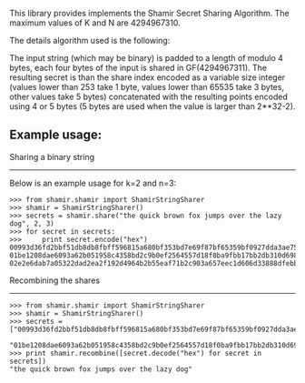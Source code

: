 This library provides implements the Shamir Secret Sharing Algorithm.
The maximum values of K and N are 4294967310.

The details algorithm used is the following:

The input string (which may be binary) is padded to a length of modulo 4 bytes, each four bytes of the input is shared in GF(4294967311). The resulting secret is than the share index encoded as a variable size integer (values lower than 253 take 1 byte, values lower than 65535 take 3 bytes, other values take 5 bytes) concatenated with the resulting points encoded using 4 or 5 bytes (5 bytes are used when the value is larger than 2**32-2). 

Example usage:
--------------   

Sharing a binary string
***********************

Below is an example usage for k=2 and n=3:

    >>> from shamir.shamir import ShamirStringSharer
    >>> shamir = ShamirStringSharer()
    >>> secrets = shamir.share("the quick brown fox jumps over the lazy dog", 2, 3)
    >>> for secret in secrets:
    >>>     print secret.encode("hex")
    00993d36fd2bbf51db8db8fbff596815a680bf353bd7e69f87bf65359bf0927dda3ae752b7db5bfd677b52318f
    01be1208dae6093a62b051958c4358bd2c9b0ef2564557d18f0ba9fbb17bb2db310d698502553d819f9234fc1d
    02e2e6dab7a05322dad2ea2f192d4964b2b55eaf71b2c903a657eec1d606d33888dfebb75ccf1f05e6a917c6ab

Recombining the shares
***************************
    >>> from shamir.shamir import ShamirStringSharer
    >>> shamir = ShamirStringSharer()
    >>> secrets = ["00993d36fd2bbf51db8db8fbff596815a680bf353bd7e69f87bf65359bf0927dda3ae752b7db5bfd677b52318f",
                   "01be1208dae6093a62b051958c4358bd2c9b0ef2564557d18f0ba9fbb17bb2db310d698502553d819f9234fc1d"]
    >>> print shamir.recombine([secret.decode("hex") for secret in secrets])
    "the quick brown fox jumps over the lazy dog"


